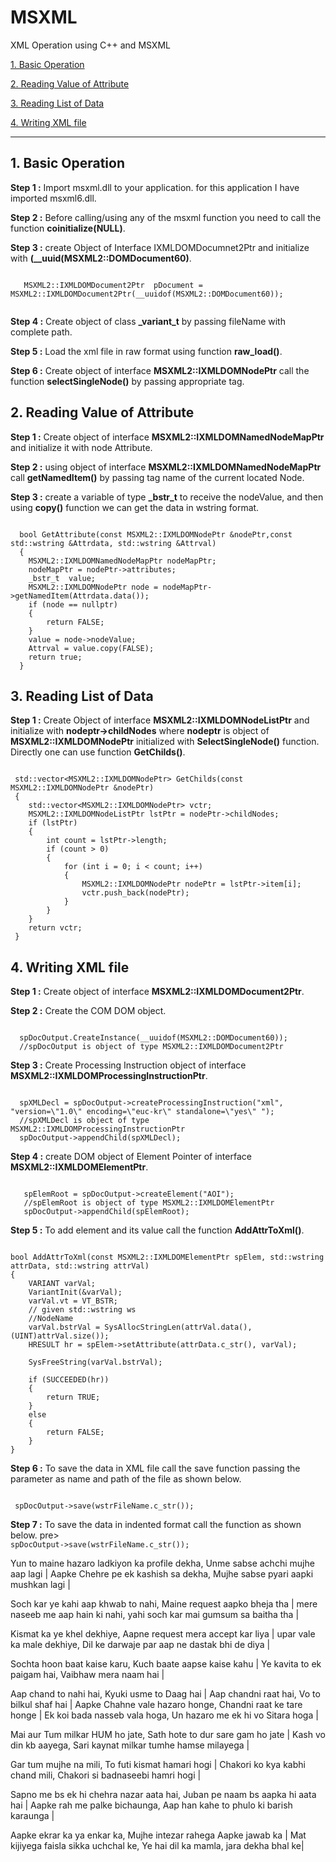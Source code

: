 # MSXML 
XML Operation using C++ and MSXML

 [1. Basic Operation](#1-basic-operation)
 
 [2. Reading Value of Attribute](#2-reading-value-of-attribute)
 
 [3. Reading List of Data](#3-reading-list-of-data)
 
 [4. Writing XML file](#4-writing-xml-file)
 
 

--------------------------------------------------------------------------------------------------------------------------------

 ## 1. Basic Operation ##
 
  **Step 1 :** Import msxml.dll to your application. for this application I have imported msxml6.dll.
  
  **Step 2 :** Before calling/using any of the msxml function you need to call the function **coinitialize(NULL)**.
  
  **Step 3 :** create Object of Interface IXMLDOMDocumnet2Ptr and initialize with **(__uuid(MSXML2::DOMDocument60)**.
  <pre><code>
   MSXML2::IXMLDOMDocument2Ptr  pDocument = MSXML2::IXMLDOMDocument2Ptr(__uuidof(MSXML2::DOMDocument60));
  </code></pre>
  
  **Step 4 :** Create object of class **\_variant_t** by passing fileName with complete path.
  
  **Step 5 :** Load the xml file in raw format using function **raw_load()**.
  
  **Step 6 :** Create object of interface **MSXML2::IXMLDOMNodePtr** call the function **selectSingleNode()** by passing appropriate tag.
  
  ## 2. Reading Value of Attribute ##
  
  **Step 1 :** Create object of interface **MSXML2::IXMLDOMNamedNodeMapPtr** and initialize it with node Attribute.
  
  **Step 2 :** using object of interface **MSXML2::IXMLDOMNamedNodeMapPtr** call **getNamedItem()** by passing tag name of the current located Node.
  
  **Step 3 :** create a variable of type **\_bstr_t** to receive the nodeValue, and then using **copy()** function we can get the data in wstring format.
<pre><code>
  bool GetAttribute(const MSXML2::IXMLDOMNodePtr &nodePtr,const std::wstring &Attrdata, std::wstring &Attrval)
  {
	MSXML2::IXMLDOMNamedNodeMapPtr nodeMapPtr;
	nodeMapPtr = nodePtr->attributes;
	_bstr_t  value;
	MSXML2::IXMLDOMNodePtr node = nodeMapPtr->getNamedItem(Attrdata.data());
	if (node == nullptr)
	{
		return FALSE;
	}
	value = node->nodeValue;
	Attrval = value.copy(FALSE);
	return true;
  }
</code></pre>
## 3. Reading List of Data ##

  **Step 1 :** Create Object of interface **MSXML2::IXMLDOMNodeListPtr** and initialize with **nodeptr->childNodes** where **nodeptr** is object of **MSXML2::IXMLDOMNodePtr** initialized with **SelectSingleNode()** function.
  Directly one can use function **GetChilds()**.

<pre><code>
 std::vector&lt;MSXML2::IXMLDOMNodePtr&gt; GetChilds(const MSXML2::IXMLDOMNodePtr &nodePtr)
 {
	std::vector&lt;MSXML2::IXMLDOMNodePtr&gt; vctr;
	MSXML2::IXMLDOMNodeListPtr lstPtr = nodePtr->childNodes;
	if (lstPtr)
	{
		int count = lstPtr->length;
		if (count > 0)
		{
			for (int i = 0; i < count; i++)
			{
				MSXML2::IXMLDOMNodePtr nodePtr = lstPtr->item[i];
				vctr.push_back(nodePtr);
			}
		}
	}
	return vctr;
 }
</code></pre>
 ## 4. Writing XML file ##
 
  **Step 1 :** Create object of interface **MSXML2::IXMLDOMDocument2Ptr**.
  
  **Step 2 :** Create the COM DOM object.
<pre><code>
  spDocOutput.CreateInstance(__uuidof(MSXML2::DOMDocument60));
  //spDocOutput is object of type MSXML2::IXMLDOMDocument2Ptr
</code></pre>
  **Step 3 :** Create Processing Instruction object of interface **MSXML2::IXMLDOMProcessingInstructionPtr**.
<pre><code>
  spXMLDecl = spDocOutput->createProcessingInstruction("xml", "version=\"1.0\" encoding=\"euc-kr\" standalone=\"yes\" ");
  //spXMLDecl is object of type MSXML2::IXMLDOMProcessingInstructionPtr
  spDocOutput->appendChild(spXMLDecl);
</code></pre>
  **Step 4 :** create DOM object of Element Pointer of interface **MSXML2::IXMLDOMElementPtr**.
<pre><code>
   spElemRoot = spDocOutput->createElement("AOI");
   //spElemRoot is object of type MSXML2::IXMLDOMElementPtr
   spDocOutput->appendChild(spElemRoot);
</code></pre>
  **Step 5 :** To add element and its value call the function **AddAttrToXml()**.
<pre><code>
bool AddAttrToXml(const MSXML2::IXMLDOMElementPtr spElem, std::wstring attrData, std::wstring attrVal)
{
	VARIANT varVal;
	VariantInit(&varVal);
	varVal.vt = VT_BSTR;
	// given std::wstring ws
	//NodeName
	varVal.bstrVal = SysAllocStringLen(attrVal.data(), (UINT)attrVal.size());
	HRESULT hr = spElem->setAttribute(attrData.c_str(), varVal);

	SysFreeString(varVal.bstrVal);

	if (SUCCEEDED(hr))
	{
		return TRUE;
	}
	else
	{
		return FALSE;
	}
}
</code></pre>
 **Step 6 :** To save the data in XML file call the save function passing the parameter as name and path of the file as shown below.
<pre><code>
 spDocOutput->save(wstrFileName.c_str());
</code></pre>
  **Step 7 :** To save the data in indented format call the function as shown below.
pre><code>
 spDocOutput->save(wstrFileName.c_str());
</code></pre>



Yun to maine hazaro ladkiyon ka profile dekha,
Unme sabse achchi mujhe aap lagi |
Aapke Chehre pe ek kashish sa dekha,
Mujhe sabse pyari aapki mushkan lagi |

Soch kar ye kahi aap khwab to nahi,
Maine request aapko bheja tha |
mere naseeb me aap hain ki nahi,
yahi soch kar mai gumsum sa baitha tha |

Kismat ka ye khel dekhiye,
Aapne request mera accept kar liya |
upar vale ka male dekhiye,
Dil ke darwaje par aap ne dastak bhi de diya |

Sochta hoon baat kaise karu,
Kuch baate aapse kaise kahu |
Ye kavita to ek paigam hai,
Vaibhaw mera naam hai |

Aap chand to nahi hai,
Kyuki usme to Daag hai |
Aap chandni raat hai,
Vo to bilkul shaf hai |
Aapke Chahne vale hazaro honge,
Chandni raat ke tare honge |
Ek koi bada nasseb vala hoga,
Un hazaro me ek hi vo Sitara hoga |

Mai aur Tum milkar HUM ho jate,
Sath hote to dur sare gam ho jate |
Kash vo din kb aayega,
Sari kaynat milkar tumhe hamse milayega |
 
Gar tum mujhe na mili,
To futi kismat hamari hogi |
Chakori ko kya kabhi chand mili,
Chakori si badnaseebi hamri hogi |

 Sapno me bs ek hi chehra nazar aata hai,
Juban pe naam bs aapka hi aata hai |
Aapke rah me palke bichaunga,
Aap han kahe to phulo ki barish karaunga |

Aapke ekrar ka ya enkar ka,
Mujhe intezar rahega Aapke jawab ka |
Mat kijiyega faisla sikka uchchal ke,
Ye hai dil ka mamla, jara dekha bhal ke|
